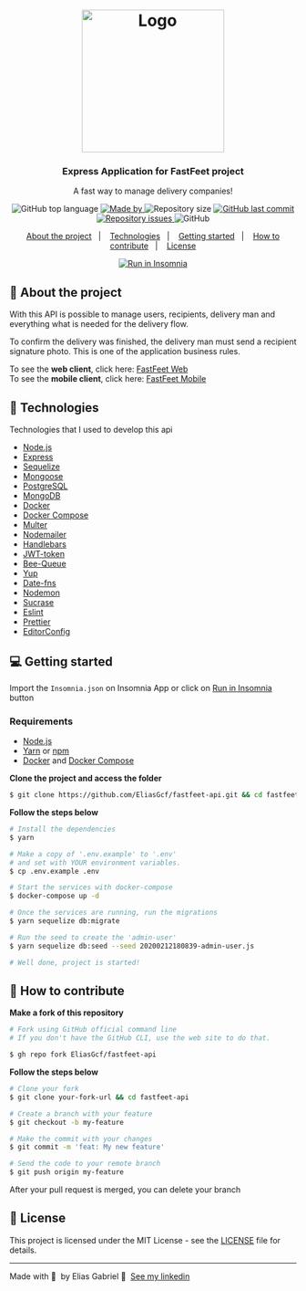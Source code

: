 <h1 align="center">
  <img src="https://res.cloudinary.com/eliasgcf/image/upload/v1590249783/fastfeet/logo_erpvwm.svg" alt="Logo" width="250px">
</h1>

<h3 align="center">
  Express Application for FastFeet project
</h3>

<p align="center">
  A fast way to manage delivery companies!
</p>

<p align="center">
  <img alt="GitHub top language" src="https://img.shields.io/github/languages/top/EliasGcf/fastfeet-api?color=%237D40E7">

  <a href="https://www.linkedin.com/in/eliasgcf/" target="_blank" rel="noopener noreferrer">
    <img alt="Made by" src="https://img.shields.io/badge/made%20by-elias%20gabriel-%237D40E7">
  </a>

  <img alt="Repository size" src="https://img.shields.io/github/repo-size/EliasGcf/fastfeet-api?color=%237D40E7">

  <a href="https://github.com/EliasGcf/fastfeet-api/commits/master">
    <img alt="GitHub last commit" src="https://img.shields.io/github/last-commit/EliasGcf/fastfeet-api?color=%237D40E7">
  </a>

  <a href="https://github.com/EliasGcf/fastfeet-api/issues">
    <img alt="Repository issues" src="https://img.shields.io/github/issues/EliasGcf/fastfeet-api?color=%237D40E7">
  </a>

  <img alt="GitHub" src="https://img.shields.io/github/license/EliasGcf/fastfeet-api?color=%237D40E7">
</p>

<p align="center">
  <a href="#-about-the-project">About the project</a>&nbsp;&nbsp;&nbsp;|&nbsp;&nbsp;&nbsp;
  <a href="#-technologies">Technologies</a>&nbsp;&nbsp;&nbsp;|&nbsp;&nbsp;&nbsp;
  <a href="#-getting-started">Getting started</a>&nbsp;&nbsp;&nbsp;|&nbsp;&nbsp;&nbsp;
  <a href="#-how-to-contribute">How to contribute</a>&nbsp;&nbsp;&nbsp;|&nbsp;&nbsp;&nbsp;
  <a href="#-license">License</a>
</p>

<p id="insomniaButton" align="center">
  <a href="https://insomnia.rest/run/?label=FastFeet%20API%20-%20EliasGcf&uri=https%3A%2F%2Fraw.githubusercontent.com%2FEliasGcf%2Ffastfeet-api%2Fmaster%2FInsomnia.json" target="_blank">
    <img src="https://insomnia.rest/images/run.svg" alt="Run in Insomnia">
  </a>
</p>

## 🚚 About the project

With this API is possible to manage users, recipients, delivery man and everything what is needed for the delivery flow.

To confirm the delivery was finished, the delivery man must send a recipient signature photo. This is one of the application business rules.

To see the **web client**, click here: [FastFeet Web](https://github.com/EliasGcf/fastfeet-web)<br />
To see the **mobile client**, click here: [FastFeet Mobile](https://github.com/EliasGcf/fastfeet-mobile)

## 🚀 Technologies

Technologies that I used to develop this api

- [Node.js](https://nodejs.org/en/)
- [Express](https://expressjs.com/pt-br/)
- [Sequelize](https://sequelize.org/)
- [Mongoose](https://mongoosejs.com/)
- [PostgreSQL](https://www.postgresql.org/)
- [MongoDB](https://www.mongodb.com/)
- [Docker](https://www.docker.com/products/docker-desktop)
- [Docker Compose](https://docs.docker.com/compose/install/)
- [Multer](https://github.com/expressjs/multer)
- [Nodemailer](https://nodemailer.com/about/)
- [Handlebars](https://handlebarsjs.com/)
- [JWT-token](https://jwt.io/)
- [Bee-Queue](https://github.com/bee-queue/bee-queue)
- [Yup](https://github.com/jquense/yup)
- [Date-fns](https://date-fns.org/)
- [Nodemon](https://nodemon.io/)
- [Sucrase](https://github.com/alangpierce/sucrase)
- [Eslint](https://eslint.org/)
- [Prettier](https://prettier.io/)
- [EditorConfig](https://editorconfig.org/)

## 💻 Getting started

Import the `Insomnia.json` on Insomnia App or click on [Run in Insomnia](#insomniaButton) button

### Requirements

- [Node.js](https://nodejs.org/en/)
- [Yarn](https://classic.yarnpkg.com/) or [npm](https://www.npmjs.com/)
- [Docker](https://www.docker.com/products/docker-desktop) and [Docker Compose](https://docs.docker.com/compose/install/)

**Clone the project and access the folder**

```bash
$ git clone https://github.com/EliasGcf/fastfeet-api.git && cd fastfeet-api
```

**Follow the steps below**

```bash
# Install the dependencies
$ yarn

# Make a copy of '.env.example' to '.env'
# and set with YOUR environment variables.
$ cp .env.example .env

# Start the services with docker-compose
$ docker-compose up -d

# Once the services are running, run the migrations
$ yarn sequelize db:migrate

# Run the seed to create the 'admin-user'
$ yarn sequelize db:seed --seed 20200212180839-admin-user.js

# Well done, project is started!
```

## 🤔 How to contribute

**Make a fork of this repository**

```bash
# Fork using GitHub official command line
# If you don't have the GitHub CLI, use the web site to do that.

$ gh repo fork EliasGcf/fastfeet-api
```

**Follow the steps below**

```bash
# Clone your fork
$ git clone your-fork-url && cd fastfeet-api

# Create a branch with your feature
$ git checkout -b my-feature

# Make the commit with your changes
$ git commit -m 'feat: My new feature'

# Send the code to your remote branch
$ git push origin my-feature
```

After your pull request is merged, you can delete your branch

## 📝 License

This project is licensed under the MIT License - see the [LICENSE](LICENSE) file for details.

---

Made with 💜&nbsp; by Elias Gabriel 👋 &nbsp;[See my linkedin](https://www.linkedin.com/in/eliasgcf/)
